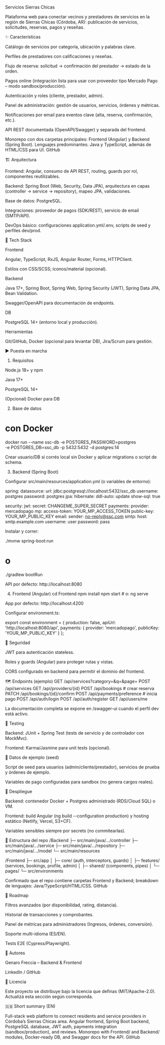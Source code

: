 Servicios Sierras Chicas

Plataforma web para conectar vecinos y prestadores de servicios en la región de Sierras Chicas (Córdoba, AR): publicación de servicios, solicitudes, reservas, pagos y reseñas.

✨ Características

Catálogo de servicios por categoría, ubicación y palabras clave.

Perfiles de prestadores con calificaciones y reseñas.

Flujo de reserva: solicitud → confirmación del prestador → estado de la orden.

Pagos online (integración lista para usar con proveedor tipo Mercado Pago – modo sandbox/producción).

Autenticación y roles (cliente, prestador, admin).

Panel de administración: gestión de usuarios, servicios, órdenes y métricas.

Notificaciones por email para eventos clave (alta, reserva, confirmación, etc.).

API REST documentada (OpenAPI/Swagger) y separada del frontend.

Monorepo con dos carpetas principales: Frontend (Angular) y Backend (Spring Boot). Lenguajes predominantes: Java y TypeScript, además de HTML/CSS para UI. 
GitHub

🏗️ Arquitectura

Frontend: Angular, consumo de API REST, routing, guards por rol, componentes reutilizables.

Backend: Spring Boot (Web, Security, Data JPA), arquitectura en capas (controller → service → repository), mapeo JPA, validaciones.

Base de datos: PostgreSQL.

Integraciones: proveedor de pagos (SDK/REST), servicio de email (SMTP/API).

DevOps básico: configuraciones application.yml/.env, scripts de seed y perfiles dev/prod.

🔧 Tech Stack

Frontend

Angular, TypeScript, RxJS, Angular Router, Forms, HTTPClient.

Estilos con CSS/SCSS; íconos/material (opcional).

Backend

Java 17+, Spring Boot, Spring Web, Spring Security (JWT), Spring Data JPA, Bean Validation.

Swagger/OpenAPI para documentación de endpoints.

DB

PostgreSQL 14+ (entorno local y producción).

Herramientas

Git/GitHub, Docker (opcional para levantar DB), Jira/Scrum para gestión.

▶️ Puesta en marcha
1) Requisitos

Node.js 18+ y npm

Java 17+

PostgreSQL 14+

(Opcional) Docker para DB

2) Base de datos
# con Docker
docker run --name ssc-db -e POSTGRES_PASSWORD=postgres \
  -e POSTGRES_DB=ssc_db -p 5432:5432 -d postgres:14


Crear usuario/DB si corrés local sin Docker y aplicar migrations o script de schema.

3) Backend (Spring Boot)

Configurar src/main/resources/application.yml (o variables de entorno):

spring:
  datasource:
    url: jdbc:postgresql://localhost:5432/ssc_db
    username: postgres
    password: postgres
  jpa:
    hibernate:
      ddl-auto: update
    show-sql: true

security:
  jwt:
    secret: CHANGEME_SUPER_SECRET
payments:
  provider: mercadopago
  mp:
    access-token: YOUR_MP_ACCESS_TOKEN
    public-key: YOUR_MP_PUBLIC_KEY
email:
  sender: no-reply@ssc.com
  smtp:
    host: smtp.example.com
    username: user
    password: pass


Instalar y correr:

./mvnw spring-boot:run
# o
./gradlew bootRun


API por defecto: http://localhost:8080

4) Frontend (Angular)
cd Frontend
npm install
npm start   # o: ng serve


App por defecto: http://localhost:4200

Configurar environment.ts:

export const environment = {
  production: false,
  apiUrl: 'http://localhost:8080/api',
  payments: {
    provider: 'mercadopago',
    publicKey: 'YOUR_MP_PUBLIC_KEY'
  }
};

🔐 Seguridad

JWT para autenticación stateless.

Roles y guards (Angular) para proteger rutas y vistas.

CORS configurado en backend para permitir el dominio del frontend.

🗺️ Endpoints (ejemplo)
GET    /api/services?category=&q=&page=
POST   /api/services
GET    /api/providers/{id}
POST   /api/bookings            # crear reserva
PATCH  /api/bookings/{id}/confirm
POST   /api/payments/preference # inicia pago
POST   /api/auth/login
POST   /api/auth/register
GET    /api/users/me


La documentación completa se expone en /swagger-ui cuando el perfil dev está activo.

🧪 Testing

Backend: JUnit + Spring Test (tests de servicio y de controlador con MockMvc).

Frontend: Karma/Jasmine para unit tests (opcional).

🔄 Datos de ejemplo (seed)

Script de seed para usuarios (admin/cliente/prestador), servicios de prueba y órdenes de ejemplo.

Variables de pago configuradas para sandbox (no genera cargos reales).

🚀 Despliegue

Backend: contenedor Docker + Postgres administrado (RDS/Cloud SQL) o VM.

Frontend: build Angular (ng build --configuration production) y hosting estático (Netlify, Vercel, S3+CF).

Variables sensibles siempre por secrets (no commitearlas).

📂 Estructura del repo
/Backend
  ├─ src/main/java/.../controller
  ├─ src/main/java/.../service
  ├─ src/main/java/.../repository
  ├─ src/main/java/.../model
  └─ src/main/resources

/Frontend
  ├─ src/app
  │   ├─ core/ (auth, interceptors, guards)
  │   ├─ features/ (services, bookings, profile, admin)
  │   ├─ shared/ (components, pipes)
  │   └─ pages/
  └─ src/environments


Confirmado que el repo contiene carpetas Frontend y Backend; breakdown de lenguajes: Java/TypeScript/HTML/CSS. 
GitHub

📝 Roadmap

 Filtros avanzados (por disponibilidad, rating, distancia).

 Historial de transacciones y comprobantes.

 Panel de métricas para administradores (Ingresos, órdenes, conversión).

 Soporte multi-idioma (ES/EN).

 Tests E2E (Cypress/Playwright).

👥 Autores

Genaro Freccia – Backend & Frontend

LinkedIn / GitHub

📄 Licencia

Este proyecto se distribuye bajo la licencia que definas (MIT/Apache-2.0). Actualizá esta sección según corresponda.

🇬🇧 Short summary (EN)

Full-stack web platform to connect residents and service providers in Córdoba’s Sierras Chicas area. Angular frontend, Spring Boot backend, PostgreSQL database, JWT auth, payments integration (sandbox/production), and reviews. Monorepo with Frontend/ and Backend/ modules, Docker-ready DB, and Swagger docs for the API. 
GitHub
